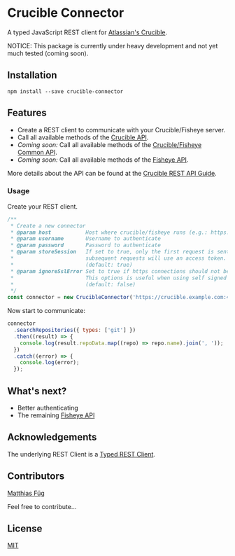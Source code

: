 # Crucible Connector

A typed JavaScript REST client for [Atlassian's Crucible](https://www.atlassian.com/de/software/crucible).

NOTICE: This package is currently under heavy development and not yet much tested (coming soon).

## Installation

```
npm install --save crucible-connector
```

## Features

- Create a REST client to communicate with your Crucible/Fisheye server.
- Call all available methods of the [Crucible API](https://docs.atlassian.com/fisheye-crucible/latest/wadl/crucible.html).
- _Coming soon:_ Call all available methods of the [Crucible/Fisheye Common API](https://docs.atlassian.com/fisheye-crucible/latest/wadl/fecru.html).
- _Coming soon:_ Call all available methods of the [Fisheye API](https://docs.atlassian.com/fisheye-crucible/latest/wadl/fisheye.html).

More details about the API can be found at the [Crucible REST API Guide](https://developer.atlassian.com/server/fisheye-crucible/rest-api-guide/).

### Usage

Create your REST client.

```js
/**
 * Create a new connector
 * @param host           Host where crucible/fisheye runs (e.g.: https://crucible.example.com:443)
 * @param username       Username to authenticate
 * @param password       Password to authenticate
 * @param storeSession   If set to true, only the first request is sent with basic auth and all
 *                       subsequent requests will use an access token.
 *                       (default: true)
 * @param ignoreSslError Set to true if https connections should not be validated.
 *                       This options is useful when using self signed certificates.
 *                       (default: false)
 */
const connector = new CrucibleConnector('https://crucible.example.com:443', 'user', 'password');
```

Now start to communicate:

```js
connector
  .searchRepositories({ types: ['git'] })
  .then((result) => {
    console.log(result.repoData.map((repo) => repo.name).join(', '));
  })
  .catch((error) => {
    console.log(error);
  });
```

## What's next?

- Better authenticating
- The remaining [Fisheye API](https://docs.atlassian.com/fisheye-crucible/4.5.1/wadl/fecru.html)

## Acknowledgements

The underlying REST Client is a [Typed REST Client](https://github.com/Microsoft/typed-rest-client).

## Contributors

[Matthias Füg](https://github.com/mfueg)

Feel free to contribute...

## License

[MIT](https://github.com/mfueg/crucible-connector/blob/master/LICENSE)
